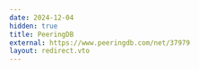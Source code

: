 ```yaml
---
date: 2024-12-04
hidden: true
title: PeeringDB
external: https://www.peeringdb.com/net/37979
layout: redirect.vto
---
```

